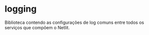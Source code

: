 # logging
Biblioteca contendo as configurações de log comuns entre todos os serviços que compõem o Netlit.
